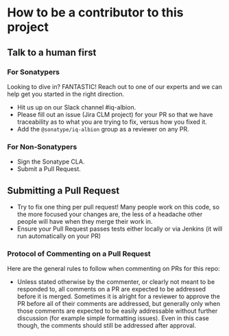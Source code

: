 <!--

    Copyright (c) 2019-present Sonatype, Inc.
    This program and the accompanying materials are made available under
    the terms of the Eclipse Public License 2.0 which accompanies this
    distribution and is available at https://www.eclipse.org/legal/epl-2.0/.

-->

# How to be a contributor to this project

## Talk to a human first

### For Sonatypers

Looking to dive in? FANTASTIC! Reach out to one of our experts and we can help get you started in the right direction.

* Hit us up on our Slack channel #iq-albion.
* Please fill out an issue (Jira CLM project) for your PR so that we have traceability as to what you are trying to fix,
  versus how you fixed it.
* Add the `@sonatype/iq-albion` group as a reviewer on any PR.

### For Non-Sonatypers

* Sign the Sonatype CLA.
* Submit a Pull Request.

## Submitting a Pull Request

* Try to fix one thing per pull request! Many people work on this code, so the more focused your changes are, the less
  of a headache other people will have when they merge their work in.
* Ensure your Pull Request passes tests either locally or via Jenkins (it will run automatically on your PR)

### Protocol of Commenting on a Pull Request

Here are the general rules to follow when commenting on PRs for this repo:

* Unless stated otherwise by the commenter, or clearly not meant to be responded to, all comments on a PR are expected
  to be addressed before it is merged. Sometimes it is alright for a reviewer to approve the PR before all of their
  comments are addressed, but generally only when those comments are expected to be easily addressable without further
  discussion (for example simple formatting issues). Even in this case though, the comments should still be addressed
  after approval.

